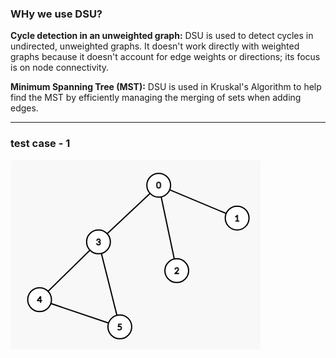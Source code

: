 ### WHy we use DSU?

**Cycle detection in an unweighted graph:** DSU is used to detect cycles in undirected, unweighted graphs. It doesn't work directly with weighted graphs because it doesn't account for edge weights or directions; its focus is on node connectivity.


**Minimum Spanning Tree (MST):** DSU is used in Kruskal's Algorithm to help find the MST by efficiently managing the merging of sets when adding edges.

---

### test case - 1
![alt text](image.png)